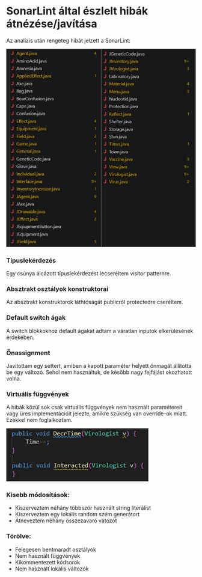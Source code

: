 # SonarLint által észlelt hibák átnézése/javítása

Az analízis után rengeteg hibát jelzett a SonarLint:

![](Initial.png)

### Típuslekérdezés

Egy csúnya álcázott típuslekérdezést lecseréltem visitor patternre.

### Absztrakt osztályok konstruktorai

Az absztrakt konstruktorok láthtóságát publicról protectedre cseréltem.

### Default switch ágak

A switch blokkokhoz default ágakat adtam a váratlan inputok elkerülésének érdekében.

### Önassignment

Javítottam egy settert, amiben a kapott paraméter helyett önmagát állította be egy változó. Sehol nem használtuk, de később nagy fejfájást okozhatott volna.

### Virtuális függvények
A hibák közül sok csak virtuális függvények nem használt paramétereit vagy üres implementációit jelezte, amikre szükség van override-ok miatt. Ezekkel nem foglalkoztam.

![](Unused.png)

### Kisebb módosítások:

- Kiszerveztem néhány többször használt string literálist
- Kiszerveztem egy lokális random szém generátort
- Átneveztem néhány összezavaró vátozót

### Törölve:

- Felegesen bentmaradt osztályok
- Nem használt függvények
- Kikommentezett kódsorok
- Nem használt lokális változók
